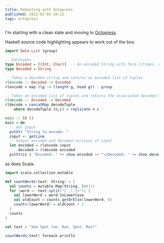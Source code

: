 ```yaml
---
title: Rebooting with Octopress
published: 2012-02-03 16:22
tags: octopress
---
```


I'm starting with a clean slate and moving to [Octopress](http://octopress.org/).

Haskell source code highlighting appears to work out of the box:

``` haskell Run length encoding http://rosettacode.org/wiki/Run-length_encoding#Haskell
import Data.List (group)

-- Datatypes
type Encoded = [(Int, Char)]  -- An encoded String with form [(times, char), ...]
type Decoded = String

-- Takes a decoded string and returns an encoded list of tuples
rlencode :: Decoded -> Encoded
rlencode = map (\g -> (length g, head g)) . group

-- Takes an encoded list of tuples and returns the associated decoded String
rldecode :: Encoded -> Decoded
rldecode = concatMap decodeTuple
    where decodeTuple (n,c) = replicate n c

main :: IO ()
main = do
  -- Get input
  putStr "String to encode: "
  input <- getLine
  -- Output encoded and decoded versions of input
  let encoded = rlencode input
      decoded = rldecode encoded
  putStrLn $ "Encoded: " ++ show encoded ++ "\nDecoded: " ++ show decoded
```

as does Scala:

``` scala
import scala.collection.mutable

def countWords(text: String) = {
  val counts = mutable.Map[String, Int]()
  for (word <- text.split("[ ,!.]+")) {
    val lowerWord = word.toLowerCase
    val oldCount = counts.getOrElse(lowerWord, 0)
    counts(lowerWord) = oldCount + 1
  }
  counts
}

val text = "See Spot run. Run, Spot. Run!"

countWords(text) foreach println
```
